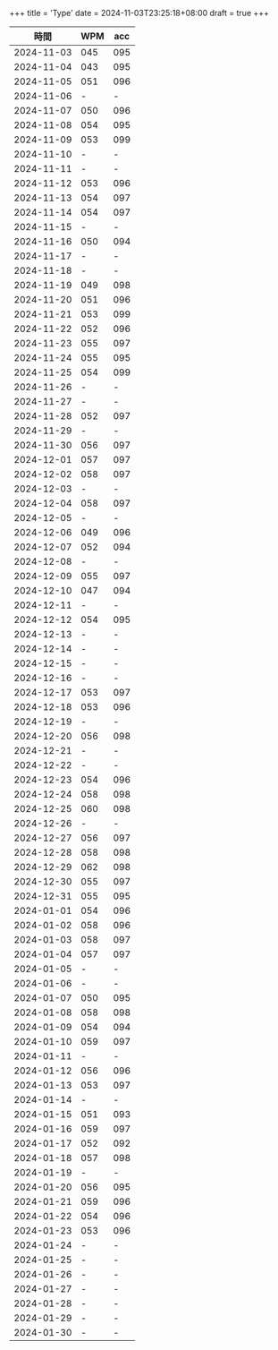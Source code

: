 +++
title = 'Type'
date = 2024-11-03T23:25:18+08:00
draft = true
+++

|    時間    |  WPM  |  acc  |
|------------|-------|-------|
| 2024-11-03 |  045  |  095  |
| 2024-11-04 |  043  |  095  |
| 2024-11-05 |  051  |  096  |
| 2024-11-06 |   -   |   -   |
| 2024-11-07 |  050  |  096  |
| 2024-11-08 |  054  |  095  |
| 2024-11-09 |  053  |  099  |
| 2024-11-10 |   -   |   -   |
| 2024-11-11 |   -   |   -   |
| 2024-11-12 |  053  |  096  |
| 2024-11-13 |  054  |  097  |
| 2024-11-14 |  054  |  097  |
| 2024-11-15 |   -   |   -   |
| 2024-11-16 |  050  |  094  |
| 2024-11-17 |   -   |   -   |
| 2024-11-18 |   -   |   -   |
| 2024-11-19 |  049  |  098  |
| 2024-11-20 |  051  |  096  |
| 2024-11-21 |  053  |  099  |
| 2024-11-22 |  052  |  096  |
| 2024-11-23 |  055  |  097  |
| 2024-11-24 |  055  |  095  |
| 2024-11-25 |  054  |  099  |
| 2024-11-26 |   -   |   -   |
| 2024-11-27 |   -   |   -   |
| 2024-11-28 |  052  |  097  |
| 2024-11-29 |   -   |   -   |
| 2024-11-30 |  056  |  097  |
| 2024-12-01 |  057  |  097  |
| 2024-12-02 |  058  |  097  |
| 2024-12-03 |   -   |   -   |
| 2024-12-04 |  058  |  097  |
| 2024-12-05 |   -   |   -   |
| 2024-12-06 |  049  |  096  |
| 2024-12-07 |  052  |  094  |
| 2024-12-08 |   -   |   -   |
| 2024-12-09 |  055  |  097  |
| 2024-12-10 |  047  |  094  |
| 2024-12-11 |   -   |   -   |
| 2024-12-12 |  054  |  095  |
| 2024-12-13 |   -   |   -   |
| 2024-12-14 |   -   |   -   |
| 2024-12-15 |   -   |   -   |
| 2024-12-16 |   -   |   -   |
| 2024-12-17 |  053  |  097  |
| 2024-12-18 |  053  |  096  |
| 2024-12-19 |   -   |   -   |
| 2024-12-20 |  056  |  098  |
| 2024-12-21 |   -   |   -   |
| 2024-12-22 |   -   |   -   |
| 2024-12-23 |  054  |  096  |
| 2024-12-24 |  058  |  098  |
| 2024-12-25 |  060  |  098  |
| 2024-12-26 |   -   |   -   |
| 2024-12-27 |  056  |  097  |
| 2024-12-28 |  058  |  098  |
| 2024-12-29 |  062  |  098  |
| 2024-12-30 |  055  |  097  |
| 2024-12-31 |  055  |  095  |
| 2024-01-01 |  054  |  096  |
| 2024-01-02 |  058  |  096  |
| 2024-01-03 |  058  |  097  |
| 2024-01-04 |  057  |  097  |
| 2024-01-05 |   -   |   -   |
| 2024-01-06 |   -   |   -   |
| 2024-01-07 |  050  |  095  |
| 2024-01-08 |  058  |  098  |
| 2024-01-09 |  054  |  094  |
| 2024-01-10 |  059  |  097  |
| 2024-01-11 |   -   |   -   |
| 2024-01-12 |  056  |  096  |
| 2024-01-13 |  053  |  097  |
| 2024-01-14 |   -   |   -   |
| 2024-01-15 |  051  |  093  |
| 2024-01-16 |  059  |  097  |
| 2024-01-17 |  052  |  092  |
| 2024-01-18 |  057  |  098  |
| 2024-01-19 |   -   |   -   |
| 2024-01-20 |  056  |  095  |
| 2024-01-21 |  059  |  096  |
| 2024-01-22 |  054  |  096  |
| 2024-01-23 |  053  |  096  |
| 2024-01-24 |   -   |   -   |
| 2024-01-25 |   -   |   -   |
| 2024-01-26 |   -   |   -   |
| 2024-01-27 |   -   |   -   |
| 2024-01-28 |   -   |   -   |
| 2024-01-29 |   -   |   -   |
| 2024-01-30 |   -   |   -   |

